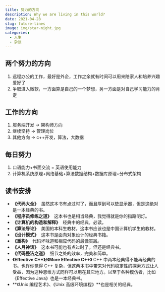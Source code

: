 ```yaml
---
title: 努力的方向
description: Why we are living in this world?
date: 2021-04-28
slug: future-lines
image: img/star-night.jpg
categories:
  - 人生
  - 杂谈
---
```


## 两个努力的方向

1. 远程办公的工作，最好是外企，工作之余就有时间可以用来陪家人和培养兴趣爱好了
2. 争取进入微软，一方面算是自己的一个梦想，另一方面是对自己学习能力的肯定

## 工作的方向

1. 服务端开发 → 架构师方向
2. 继续坚持 → 管理岗位
3. 其他方向 → c++开发，算法，大数据

## 每日努力

1. 口语能力+书面交流 = 英语使用能力
2. 计算机系统原理+网络基础+算法数据结构+数据库原理+分布式架构

## 读书安排

- **《代码大全》**  虽然这本书有点过时了，而且厚到可以垫显示器，但是这绝对是一本经典的书。
- **《程序员修练之道》**  这本书也是相当经典，我觉得就是你的指路明灯。
- **《计算机的构造和解释》**  经典中的经典，必读。
- **《算法导论》**  美国的本科生教材，这本书应该也是中国计算机学生的教材。
- **《设计模式》**  这本书是面向对象设计的经典书籍。
- **《重构》**  代码坏味道和相应代码的最佳实践。
- **《人月神话》**  这本书可能也有点过时了。但还是经典书。
- **《代码整洁之道》**  细节之处的效率，完美和简单。
- **《Effective C++》/《More Effective C++》** C++ 中两本经典得不能再经典的书。也许你觉得 C++ 复杂，但这两本书中带来对代码稳定性的探索方式让人受益，因为这种思维方式同样可以用在其它地方。以至于各种模仿者，比如《Effective Java》也是一本经典书。
- **《Unix 编程艺术》、《Unix 高级环境编程》**也是相关的经典。
